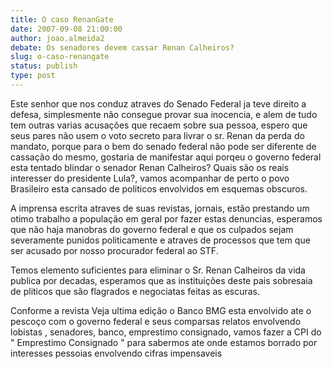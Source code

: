 ```yaml
---
title: O caso RenanGate
date: 2007-09-08 21:00:00
author: joao.almeida2
debate: Os senadores devem cassar Renan Calheiros?
slug: o-caso-renangate
status: publish 
type: post
---
```


Este senhor que nos conduz atraves do Senado Federal ja teve direito a defesa, simplesmente não consegue provar sua inocencia, e alem de tudo tem outras varias acusações que recaem sobre sua pessoa, espero que seus pares não usem o voto secreto para livrar o sr. Renan da perda do mandato, porque para o bem do senado federal não pode ser diferente de cassação do mesmo, gostaria de manifestar aqui porqeu o governo federal esta tentado blindar o senador Renan Calheiros? Quais são os reais interesser do presidente Lula?, vamos acompanhar de perto o povo Brasileiro esta cansado de politicos envolvidos em esquemas obscuros.  

A imprensa escrita atraves de suas revistas, jornais, estão prestando um otimo trabalho a população em geral por fazer estas denuncias, esperamos que não haja manobras do governo federal e que os culpados sejam severamente punidos politicamente e atraves de processos que tem que ser acusado por nosso procurador federal ao STF.  

Temos elemento suficientes para eliminar o Sr. Renan Calheiros da vida publica por decadas, esperamos que as instituições deste pais sobresaia de pliticos que são flagrados e negociatas feitas as escuras.  

Conforme a revista Veja ultima edição o Banco BMG esta envolvido ate o pescoço com o governo federal e seus comparsas relatos envolvendo lobistas , senadores, banco, emprestimo consignado, vamos fazer a CPI do " Emprestimo Consignado " para sabermos ate onde estamos borrado por interesses pessoias envolvendo cifras impensaveis
